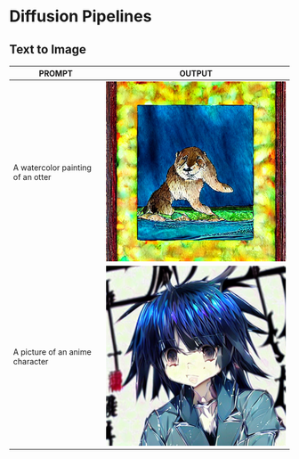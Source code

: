 # Diffusion Pipelines

## Text to Image

|PROMPT|OUTPUT|
|------|------|
|A watercolor painting of an otter|![otter](./assets/text2img.png)|
|A picture of an anime character|![anime](./assets/text2img_anime.png)
